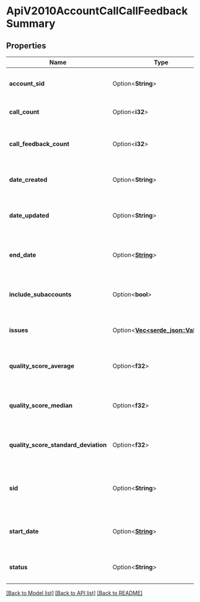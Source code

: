# ApiV2010AccountCallCallFeedbackSummary

## Properties

Name | Type | Description | Notes
------------ | ------------- | ------------- | -------------
**account_sid** | Option<**String**> | The unique sid that identifies this account | [optional]
**call_count** | Option<**i32**> | The total number of calls | [optional]
**call_feedback_count** | Option<**i32**> | The total number of calls with a feedback entry | [optional]
**date_created** | Option<**String**> | The date this resource was created | [optional]
**date_updated** | Option<**String**> | The date this resource was last updated | [optional]
**end_date** | Option<[**String**](string.md)> | The latest feedback entry date in the summary | [optional]
**include_subaccounts** | Option<**bool**> | Whether the feedback summary includes subaccounts | [optional]
**issues** | Option<[**Vec<serde_json::Value>**](serde_json::Value.md)> | Issues experienced during the call | [optional]
**quality_score_average** | Option<**f32**> | The average QualityScore of the feedback entries | [optional]
**quality_score_median** | Option<**f32**> | The median QualityScore of the feedback entries | [optional]
**quality_score_standard_deviation** | Option<**f32**> | The standard deviation of the quality scores | [optional]
**sid** | Option<**String**> | A string that uniquely identifies this feedback entry | [optional]
**start_date** | Option<[**String**](string.md)> | The earliest feedback entry date in the summary | [optional]
**status** | Option<**String**> | The status of the feedback summary | [optional]

[[Back to Model list]](../README.md#documentation-for-models) [[Back to API list]](../README.md#documentation-for-api-endpoints) [[Back to README]](../README.md)


